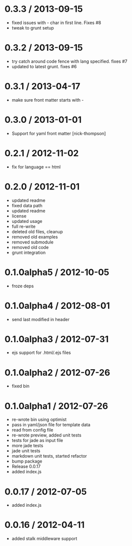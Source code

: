 
0.3.3 / 2013-09-15 
==================

  * fixed issues with - char in first line.  Fixes #8
  * tweak to grunt setup

0.3.2 / 2013-09-15 
==================

  * try catch around code fence with lang specified.  fixes #7
  * updated to latest grunt.  fixes #6

0.3.1 / 2013-04-17 
==================

  * make sure front matter starts with -

0.3.0 / 2013-01-01 
==================

  * Support for yaml front matter [nick-thompson]

0.2.1 / 2012-11-02 
==================

  * fix for language == html

0.2.0 / 2012-11-01 
==================

  * updated readme
  * fixed data path
  * updated readme
  * license
  * updated usage
  * full re-write
  * deleted old files, cleanup
  * removed old examples
  * removed submodule
  * removed old code
  * grunt integration

0.1.0alpha5 / 2012-10-05 
==================

  * froze deps

0.1.0alpha4 / 2012-08-01 
==================

  * send last modified in header

0.1.0alpha3 / 2012-07-31 
==================

  * ejs support for .html/.ejs files

0.1.0alpha2 / 2012-07-26 
==================

  * fixed bin

0.1.0alpha1 / 2012-07-26 
==================

  * re-wrote bin using optimist
  * pass in yaml/json file for template data
  * read from config file
  * re-wrote preview, added unit tests
  * tests for jade as input file
  * more jade tests
  * jade unit tests
  * markdown unit tests, started refactor
  * bump package
  * Release 0.0.17
  * added index.js

0.0.17 / 2012-07-05 
==================

  * added index.js

0.0.16 / 2012-04-11 
==================

  * added stalk middleware support
